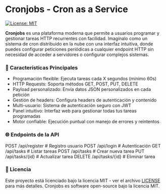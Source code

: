# Cronjobs - Cron as a Service

[![License: MIT](https://img.shields.io/badge/License-MIT-yellow.svg)](https://opensource.org/licenses/MIT)

**Cronjobs** es una plataforma moderna que permite a usuarios programar y gestionar tareas HTTP recurrentes con facilidad. Imagínalo como un sistema de cron distribuido en la nube con una interfaz intuitiva, donde puedes configurar peticiones periódicas a cualquier endpoint HTTP sin necesidad de acceder a servidores o configurar complejos sistemas.

### 🚀 Características Principales

* Programación flexible: Ejecuta tareas cada X segundos (mínimo 60s)
* HTTP Requests: Soporta métodos GET, POST, PUT, DELETE
* Payload personalizado: Envía datos JSON personalizados en cada petición
* Gestión de headers: Configura headers de autenticación y contenido
* Multi-usuario: Sistema de autenticación seguro con JWT
* Panel intuitivo: Interfaz web para gestionar todas tus tareas programadas
* Motor confiable: Ejecución puntual con manejo de errores y reintentos

### 🌐 Endpoints de la API

POST   /api/register     # Registro usuario
POST   /api/login        # Autenticación
GET    /api/tasks        # Listar tareas
POST   /api/tasks        # Crear nueva tarea
PUT    /api/tasks/{id}   # Actualizar tarea
DELETE /api/tasks/{id}   # Eliminar tarea

### 📄 Licencia

Este proyecto está licenciado bajo la licencia MIT - ver el archivo [LICENSE](LICENSE.txt) para más detalles.
Cronjobs es software open-source bajo la licencia MIT.
